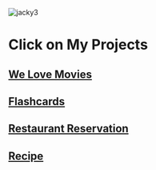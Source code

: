 ![jacky3](https://github.com/jackymiao/jackymiao/assets/55778701/ffecf5d4-6d55-480e-bd47-db15db83f9da)
# Click on My Projects
## [We Love Movies](https://tf-capstone-frontend-welovemovies.onrender.com)
## [Flashcards](https://flashcard-o-matic-vr6s.onrender.com)
## [Restaurant Reservation](https://my-restaurant-reservation.onrender.com)
## [Recipe](https://recipe-my.onrender.com/)
